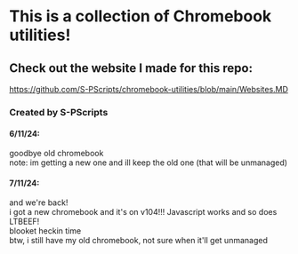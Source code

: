 # This is a collection of Chromebook utilities!

## Check out the website I made for this repo:
https://github.com/S-PScripts/chromebook-utilities/blob/main/Websites.MD

### Created by S-PScripts


#### 6/11/24:
goodbye old chromebook <br>
note: im getting a new one and ill keep the old one (that will be unmanaged) <br>

#### 7/11/24:
and we're back! <br>
i got a new chromebook and it's on v104!!! Javascript works and so does LTBEEF! <br>
blooket heckin time <br>
btw, i still have my old chromebook, not sure when it'll get unmanaged <br>
